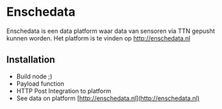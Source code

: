 # Enschedata

Enschedata is een data platform waar data van sensoren via TTN gepusht kunnen worden. Het platform is te vinden op http://enschedata.nl

## Installation

* Build node  ;)
* Payload function
* HTTP Post Integration to platform
* See data on platform [http://enschedata.nl](http://enschedata.nl)
